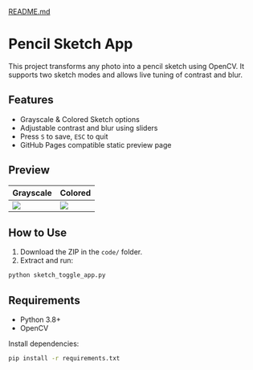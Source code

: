 
[README.md](https://github.com/user-attachments/files/21567104/README.md)

# Pencil Sketch App

This project transforms any photo into a pencil sketch using OpenCV. It supports two sketch modes and allows live tuning of contrast and blur.

## Features
- Grayscale & Colored Sketch options
- Adjustable contrast and blur using sliders
- Press `S` to save, `ESC` to quit
- GitHub Pages compatible static preview page

## Preview

| Grayscale | Colored |
|----------|---------|
| ![](preview/GreyScaleSketch.png) | ![](preview/ColorSketch.png) |
## How to Use

1. Download the ZIP in the `code/` folder.
2. Extract and run:
```bash
python sketch_toggle_app.py
```

## Requirements
- Python 3.8+
- OpenCV

Install dependencies:

```bash
pip install -r requirements.txt
```
